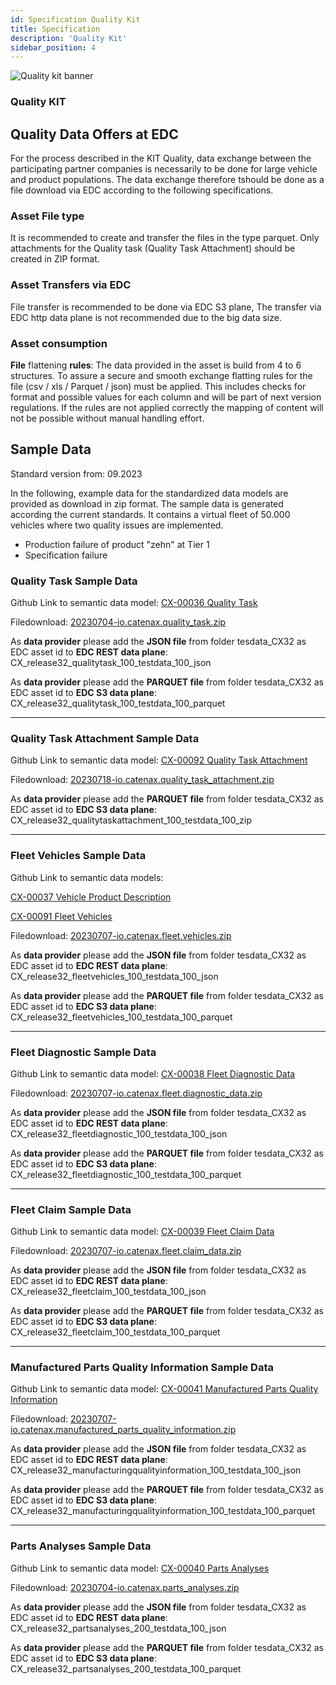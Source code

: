 ```yaml
---
id: Specification Quality Kit
title: Specification
description: 'Quality Kit'
sidebar_position: 4
---
```


![Quality kit banner](@site/static/img/QualityKitIcon.png)

### Quality KIT

## Quality Data Offers at EDC

For the process described in the KIT Quality, data exchange between the participating partner companies is necessarily to be done for large vehicle and product populations. The data exchange therefore tshould be done as a file download via EDC according to the following specifications.

### **Asset File type**

It is recommended to create and transfer the files in the type parquet. Only attachments for the Quality task (Quality Task Attachment) should be created in ZIP format.

### **Asset Transfers via EDC**

File transfer is recommended to be done via EDC S3 plane, The transfer via EDC http data plane is not recommended due to the big data size.

### **Asset consumption**

**File** flattening **rules**: The data provided in the asset  is build from 4 to 6 structures. To assure a secure and smooth exchange flatting rules for the file (csv / xls / Parquet / json) must be applied. This includes checks for format and possible values for each column and will be part of next version regulations. If the rules are not applied correctly the mapping of content will not be possible without manual handling effort.

## Sample Data

Standard version from: 09.2023

In the following, example data for the standardized data models are provided as download in zip format. The sample data is generated according the current standards. It contains a virtual fleet of 50.000 vehicles where two quality issues are implemented.

- Production failure of product "zehn" at Tier 1
- Specification failure

### Quality Task Sample Data

Github Link to semantic data model: [CX-00036 Quality Task](https://github.com/eclipse-tractusx/sldt-semantic-models/tree/main/io.catenax.quality_task)

Filedownload: <a target="_blank" href="https://github.com/eclipse-tractusx/eclipse-tractusx.github.io.largefiles/raw/main/quality-kit/20230704-io.catenax.quality_task.zip" download>20230704-io.catenax.quality_task.zip</a>

As **data provider** please add the **JSON file** from folder tesdata_CX32
as EDC asset id to **EDC REST data plane**:
CX_release32_qualitytask_100_testdata_100_json

As **data provider** please add the **PARQUET file** from folder tesdata_CX32
as EDC asset id to **EDC S3 data plane**:
CX_release32_qualitytask_100_testdata_100_parquet

---

### Quality Task Attachment Sample Data

Github Link to semantic data model: [CX-00092 Quality Task Attachment](https://github.com/eclipse-tractusx/sldt-semantic-models/tree/main/io.catenax.quality_task_attachment)

Filedownload: <a target="_blank" href="https://github.com/eclipse-tractusx/eclipse-tractusx.github.io.largefiles/raw/main/quality-kit/20230718-io.catenax.quality_task_attachment.zip" download>20230718-io.catenax.quality_task_attachment.zip</a>

As **data provider** please add the **PARQUET file** from folder tesdata_CX32
as EDC asset id to **EDC S3 data plane**:
CX_release32_qualitytaskattachment_100_testdata_100_zip

---

### Fleet Vehicles Sample Data

Github Link to semantic data models:

[CX-00037 Vehicle Product Description](https://github.com/eclipse-tractusx/sldt-semantic-models/tree/main/io.catenax.vehicle.product_description)

[CX-00091 Fleet Vehicles](https://github.com/eclipse-tractusx/sldt-semantic-models/tree/main/io.catenax.fleet.vehicles)

Filedownload: <a target="_blank" href="https://github.com/eclipse-tractusx/eclipse-tractusx.github.io.largefiles/raw/main/quality-kit/20230707-io.catenax.fleet.vehicles.zip" download>20230707-io.catenax.fleet.vehicles.zip</a>

As **data provider** please add the **JSON file** from folder tesdata_CX32
as EDC asset id to **EDC REST data plane**:
CX_release32_fleetvehicles_100_testdata_100_json

As **data provider** please add the **PARQUET file** from folder tesdata_CX32
as EDC asset id to **EDC S3 data plane**:
CX_release32_fleetvehicles_100_testdata_100_parquet

---

### Fleet Diagnostic Sample Data

Github Link to semantic data model: [CX-00038 Fleet Diagnostic Data](https://github.com/eclipse-tractusx/sldt-semantic-models/tree/main/io.catenax.fleet.diagnostic_data)

Filedownload: <a target="_blank" href="https://github.com/eclipse-tractusx/eclipse-tractusx.github.io.largefiles/raw/main/quality-kit/20230707-io.catenax.fleet.diagnostic_data.zip" download>20230707-io.catenax.fleet.diagnostic_data.zip</a>

As **data provider** please add the **JSON file** from folder tesdata_CX32
as EDC asset id to **EDC REST data plane**:
CX_release32_fleetdiagnostic_100_testdata_100_json

As **data provider** please add the **PARQUET file** from folder tesdata_CX32
as EDC asset id to **EDC S3 data plane**:
CX_release32_fleetdiagnostic_100_testdata_100_parquet

---

### Fleet Claim Sample Data

Github Link to semantic data model: [CX-00039 Fleet Claim Data](https://github.com/eclipse-tractusx/sldt-semantic-models/tree/main/io.catenax.fleet.claim_data)

Filedownload: <a target="_blank" href="https://github.com/eclipse-tractusx/eclipse-tractusx.github.io.largefiles/raw/main/quality-kit/20230707-io.catenax.fleet.claim_data.zip" download>20230707-io.catenax.fleet.claim_data.zip</a>

As **data provider** please add the **JSON file** from folder tesdata_CX32
as EDC asset id to **EDC REST data plane**:
CX_release32_fleetclaim_100_testdata_100_json

As **data provider** please add the **PARQUET file** from folder tesdata_CX32
as EDC asset id to **EDC S3 data plane**:
CX_release32_fleetclaim_100_testdata_100_parquet

---

### Manufactured Parts Quality Information Sample Data

Github Link to semantic data model: [CX-00041 Manufactured Parts Quality Information](https://github.com/eclipse-tractusx/sldt-semantic-models/tree/main/io.catenax.manufactured_parts_quality_information)

Filedownload: <a target="_blank" href="https://github.com/eclipse-tractusx/eclipse-tractusx.github.io.largefiles/raw/main/quality-kit/20230707-io.catenax.manufactured_parts_quality_information.zip" download>20230707-io.catenax.manufactured_parts_quality_information.zip</a>

As **data provider** please add the **JSON file** from folder tesdata_CX32
as EDC asset id to **EDC REST data plane**:
CX_release32_manufacturingqualityinformation_100_testdata_100_json

As **data provider** please add the **PARQUET file** from folder tesdata_CX32
as EDC asset id to **EDC S3 data plane**:
CX_release32_manufacturingqualityinformation_100_testdata_100_parquet

---

### Parts Analyses Sample Data

Github Link to semantic data model: [CX-00040 Parts Analyses](https://github.com/eclipse-tractusx/sldt-semantic-models/tree/main/io.catenax.parts_analyses)

Filedownload: <a target="_blank" href="https://github.com/eclipse-tractusx/eclipse-tractusx.github.io.largefiles/raw/main/quality-kit/20230704-io.catenax.parts_analyses.zip" download>20230704-io.catenax.parts_analyses.zip</a>

As **data provider** please add the **JSON file** from folder tesdata_CX32
as EDC asset id to **EDC REST data plane**:
CX_release32_partsanalyses_200_testdata_100_json

As **data provider** please add the **PARQUET file** from folder tesdata_CX32
as EDC asset id to **EDC S3 data plane**:
CX_release32_partsanalyses_200_testdata_100_parquet
